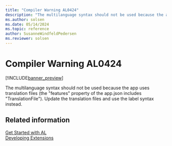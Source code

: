 ```yaml
---
title: "Compiler Warning AL0424"
description: "The multilanguage syntax should not be used because the app uses translation files (the features property of the app.json includes TranslationFile)."
ms.author: solsen
ms.date: 05/14/2024
ms.topic: reference
author: SusanneWindfeldPedersen
ms.reviewer: solsen
---
```

[//]: # (START>DO_NOT_EDIT)
[//]: # (IMPORTANT:Do not edit any of the content between here and the END>DO_NOT_EDIT.)
[//]: # (Any modifications should be made in the .xml files in the ModernDev repo.)
# Compiler Warning AL0424

[!INCLUDE[banner_preview](../includes/banner_preview.md)]

The multilanguage syntax should not be used because the app uses translation files (the "features" property of the app.json includes "TranslationFile"). Update the translation files and use the label syntax instead.


[//]: # (IMPORTANT: END>DO_NOT_EDIT)
## Related information  
[Get Started with AL](../devenv-get-started.md)  
[Developing Extensions](../devenv-dev-overview.md)  